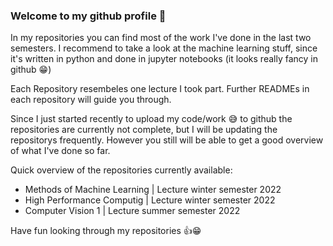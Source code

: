 ### Welcome to my github profile 👋
In my repositories you can find most of the work I've done in the last two semesters. I recommend to take a look at the machine learning stuff, since it's written in python and done in jupyter notebooks (it looks really fancy in github 😁) 

Each Repository resembeles one lecture I took part. Further READMEs in each repository will guide you through. 

Since I just started recently to upload my code/work 😅 to github the repositories are currently not complete, but I will be updating the repositorys frequently. However you still will be able to get a good overview of what I've done so far.  

Quick overview of the repositories currently available: 
* Methods of Machine Learning | Lecture winter semester 2022
* High Performance Computig   | Lecture winter semester 2022
* Computer Vision 1           | Lecture summer semester 2022

Have fun looking through my repositories 👍😁
<!--
**skishp/skishp** is a ✨ _special_ ✨ repository because its `README.md` (this file) appears on your GitHub profile.

Here are some ideas to get you started:

- 🔭 I’m currently working on ...
- 🌱 I’m currently learning ...
- 👯 I’m looking to collaborate on ...
- 🤔 I’m looking for help with ...
- 💬 Ask me about ...
- 📫 How to reach me: ...
- 😄 Pronouns: ...
- ⚡ Fun fact: ...
-->
